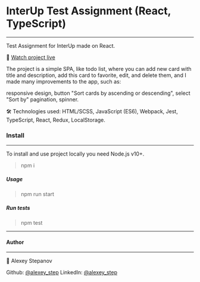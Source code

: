 # InterUp Test Assignment (React, TypeScript)

---

Test Assignment for InterUp made on React.

🔎 [Watch project live](https://cards-list-app.netlify.app)

The project is a simple SPA, like todo list, where you can add new card with title and description, add this card to favorite, edit, and delete them, and  I made many improvements to the app, such as:

responsive design,
button "Sort cards by ascending or descending",
select "Sort by"
pagination,
spinner.

🛠 Technologies used: HTML/SCSS, JavaScript (ES6), Webpack, Jest, TypeScript, React, Redux, LocalStorage.

### Install

---

To install and use project locally you need Node.js v10+.

>npm i


##### Usage

>npm run start

##### Run tests

>npm test

---

#### Author
---
👦 Alexey Stepanov

Github: [@alexey_step](https://github.com/Alexey-step)
LinkedIn: [@alexey_step](https://www.linkedin.com/in/aleksey-stepanov-318a10200/)
